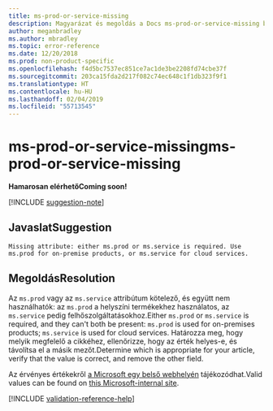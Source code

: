 ```yaml
---
title: ms-prod-or-service-missing
description: Magyarázat és megoldás a Docs ms-prod-or-service-missing buildelési problémájára
author: meganbradley
ms.author: mbradley
ms.topic: error-reference
ms.date: 12/20/2018
ms.prod: non-product-specific
ms.openlocfilehash: f4d5bc7537ec851ce7ac1de3be2208fd74cbe37f
ms.sourcegitcommit: 203ca15fda2d217f082c74ec648c1f1db323f9f1
ms.translationtype: HT
ms.contentlocale: hu-HU
ms.lasthandoff: 02/04/2019
ms.locfileid: "55713545"
---
```

# <a name="ms-prod-or-service-missing"></a><span data-ttu-id="c9efd-103">ms-prod-or-service-missing</span><span class="sxs-lookup"><span data-stu-id="c9efd-103">ms-prod-or-service-missing</span></span>

<span data-ttu-id="c9efd-104">**Hamarosan elérhető**</span><span class="sxs-lookup"><span data-stu-id="c9efd-104">**Coming soon!**</span></span>

[!INCLUDE [suggestion-note](includes/suggestion-note.md)]

## <a name="suggestion"></a><span data-ttu-id="c9efd-105">Javaslat</span><span class="sxs-lookup"><span data-stu-id="c9efd-105">Suggestion</span></span>

`Missing attribute: either ms.prod or ms.service is required. Use ms.prod for on-premise products, or ms.service for cloud services.`

## <a name="resolution"></a><span data-ttu-id="c9efd-106">Megoldás</span><span class="sxs-lookup"><span data-stu-id="c9efd-106">Resolution</span></span>

<span data-ttu-id="c9efd-107">Az `ms.prod` vagy az `ms.service` attribútum kötelező, és együtt nem használhatók: az `ms.prod` a helyszíni termékekhez használatos, az `ms.service` pedig felhőszolgáltatásokhoz.</span><span class="sxs-lookup"><span data-stu-id="c9efd-107">Either `ms.prod` or `ms.service` is required, and they can't both be present: `ms.prod` is used for on-premises products; `ms.service` is used for cloud services.</span></span> <span data-ttu-id="c9efd-108">Határozza meg, hogy melyik megfelelő a cikkéhez, ellenőrizze, hogy az érték helyes-e, és távolítsa el a másik mezőt.</span><span class="sxs-lookup"><span data-stu-id="c9efd-108">Determine which is appropriate for your article, verify that the value is correct, and remove the other field.</span></span>

<span data-ttu-id="c9efd-109">Az érvényes értékekről [a Microsoft egy belső webhelyén](https://docsmetadatatool.azurewebsites.net/whitelists) tájékozódhat.</span><span class="sxs-lookup"><span data-stu-id="c9efd-109">Valid values can be found on [this Microsoft-internal site](https://docsmetadatatool.azurewebsites.net/whitelists).</span></span>

<!--make sure to add this file to your includes folder and verify the path-->
[!INCLUDE [validation-reference-help](includes/validation-reference-help.md)]